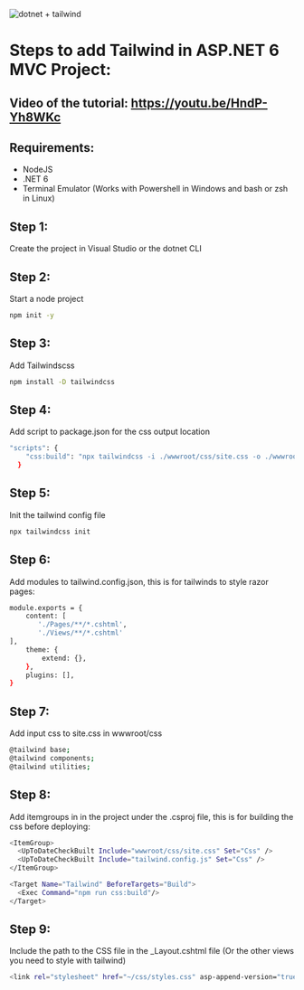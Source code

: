 ![dotnet + tailwind](https://github.com/angeldev96/tailwind-aspdotnet/blob/master/thumbnail.png)

# Steps to add Tailwind in ASP.NET 6 MVC Project:
## Video of the tutorial: https://youtu.be/HndP-Yh8WKc
## Requirements: 
- NodeJS
- .NET 6
- Terminal Emulator (Works with Powershell in Windows and bash or zsh in Linux)

## Step 1:
Create the project in Visual Studio or the dotnet CLI

## Step 2:
Start a node project
```sh
npm init -y
```

## Step 3:
Add Tailwindscss
```sh
npm install -D tailwindcss
```


## Step 4:
Add script to package.json for the css output location
```sh
"scripts": {
    "css:build": "npx tailwindcss -i ./wwwroot/css/site.css -o ./wwwroot/css/styles.css --minify"
  }
```

## Step 5:
Init the tailwind config file
```sh
npx tailwindcss init
```

## Step 6:
Add modules to tailwind.config.json, this is for tailwinds to style razor pages:
```sh
module.exports = {
    content: [
       './Pages/**/*.cshtml',
       './Views/**/*.cshtml'
],
    theme: {
        extend: {},
    },
    plugins: [],
}
```

## Step 7:
Add input css to site.css in wwwroot/css
```sh
@tailwind base;
@tailwind components;
@tailwind utilities;
```

## Step 8:
Add itemgroups in in the project under the .csproj file, this is for building the css before deploying:
```sh
<ItemGroup>
  <UpToDateCheckBuilt Include="wwwroot/css/site.css" Set="Css" />
  <UpToDateCheckBuilt Include="tailwind.config.js" Set="Css" />
</ItemGroup>

<Target Name="Tailwind" BeforeTargets="Build">
  <Exec Command="npm run css:build"/>
</Target>
```

## Step 9:
Include the path to the CSS file in the _Layout.cshtml file (Or the other views you need to style with tailwind)
```sh
<link rel="stylesheet" href="~/css/styles.css" asp-append-version="true" />
```


